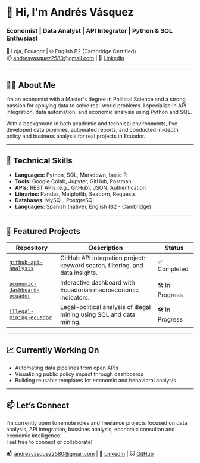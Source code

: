 # 👋 Hi, I'm Andrés Vásquez

### Economist | Data Analyst | API Integrator | Python & SQL Enthusiast

📍 Loja, Ecuador | 🌐 English B2 (Cambridge Certified)  
📫 andresvasquez2580@gmail.com | 🔗 [LinkedIn]((https://www.linkedin.com/in/andrés-vásquez-mora-6a1289229/))

---

## 👨‍💻 About Me

I’m an economist with a Master's degree in Political Science and a strong passion for applying data to solve real-world problems. I specialize in API integration, data automation, and economic analysis using Python and SQL.

With a background in both academic and technical environments, I’ve developed data pipelines, automated reports, and conducted in-depth policy and business analysis for real projects in Ecuador.

---

## 🔧 Technical Skills

- **Languages:** Python, SQL, Markdown, basic R  
- **Tools:** Google Colab, Jupyter, GitHub, Postman  
- **APIs:** REST APIs (e.g., GitHub), JSON, Authentication  
- **Libraries:** Pandas, Matplotlib, Seaborn, Requests  
- **Databases:** MySQL, PostgreSQL  
- **Languages:** Spanish (native), English (B2 - Cambridge)

---

## 📂 Featured Projects

| Repository | Description | Status |
|------------|-------------|--------|
| [`github-api-analysis`](https://github.com/andresvasquez92/github-api-analysis) | GitHub API integration project: keyword search, filtering, and data insights. | ✅ Completed |
| [`economic-dashboard-ecuador`](https://github.com/andresvasquez92/economic-dashboard-ecuador) | Interactive dashboard with Ecuadorian macroeconomic indicators. | 🛠️ In Progress |
| [`illegal-mining-ecuador`](https://github.com/andresvasquez92/illegal-mining-ecuador) | Legal-political analysis of illegal mining using SQL and data mining. | 🛠️ In Progress |

---

## 📈 Currently Working On

- Automating data pipelines from open APIs  
- Visualizing public policy impact through dashboards  
- Building reusable templates for economic and behavioral analysis

---

## 📫 Let’s Connect

I’m currently open to remote roles and freelance projects focused on data analysis, API integration, bussines analysis, economic consultan and economic intelligence.  
Feel free to connect or collaborate!

📬 andresvasquez2580@gmail.com | 💼 [LinkedIn]((https://www.linkedin.com/in/andrés-vásquez-mora-6a1289229/)) | 🐱 [GitHub](https://github.com/andresv2580)
